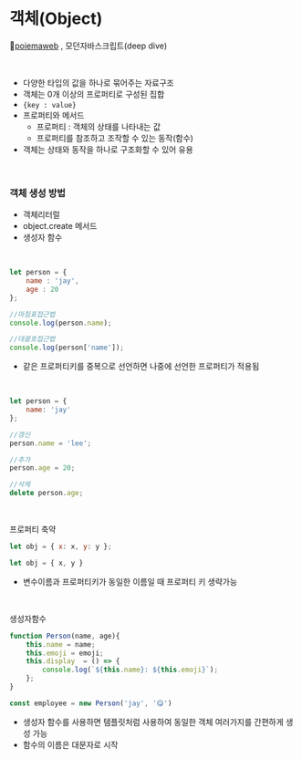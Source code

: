 # 객체(Object)
📌[poiemaweb](https://poiemaweb.com/) , 모던자바스크립트(deep dive)

<br>

* 다양한 타입의 값을 하나로 묶어주는 자료구조 
* 객체는 0개 이상의 프로퍼티로 구성된 집합
* `{key : value}`
* 프로퍼티와 메서드
    * 프로퍼티 : 객체의 상태를 나타내는 값
    * 프로퍼티를 참조하고 조작할 수 있는 동작(함수)
* 객체는 상태와 동작을 하나로 구조화할 수 있어 유용

<br>

### 객체 생성 방법
* 객체리터럴
* object.create 메서드
* 생성자 함수 


<br>

```js
let person = {
    name : 'jay',
    age : 20
};

//마침표접근법
console.log(person.name); 

//대괄호접근법
console.log(person['name']);
```
* 같은 프로퍼티키를 중복으로 선언하면 나중에 선언한 프로퍼티가 적용됨 

<br>

```js
let person = {
    name: 'jay'
};

//갱신
person.name = 'lee';

//추가
person.age = 20;

//삭제
delete person.age;
```

<br>

프로퍼티 축약
```js
let obj = { x: x, y: y };

let obj = { x, y }
```
* 변수이름과 프로퍼티키가 동일한 이름일 때 프로퍼티 키 생략가능

<br>

생성자함수
```js
function Person(name, age){
    this.name = name;
    this.emoji = emoji;
    this.display  = () => {
        console.log(`${this.name}: ${this.emoji}`);
    };
}

const employee = new Person('jay', '😋')
```
* 생성자 함수를 사용하면 템플릿처럼 사용하여 동일한 객체 여러가지를 간편하게 생성 가능 
* 함수의 이름은 대문자로 시작





